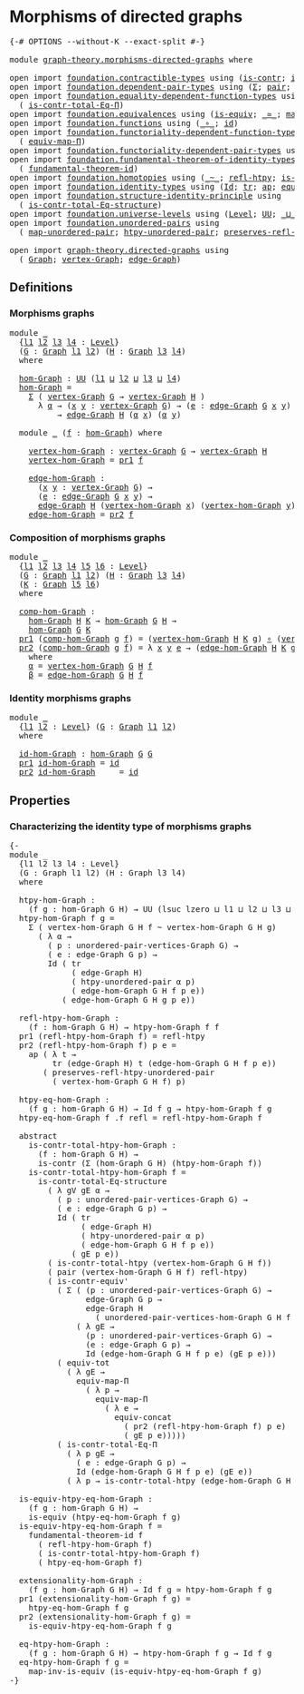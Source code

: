 # Morphisms of directed graphs

<pre class="Agda"><a id="41" class="Symbol">{-#</a> <a id="45" class="Keyword">OPTIONS</a> <a id="53" class="Pragma">--without-K</a> <a id="65" class="Pragma">--exact-split</a> <a id="79" class="Symbol">#-}</a>

<a id="84" class="Keyword">module</a> <a id="91" href="graph-theory.morphisms-directed-graphs.html" class="Module">graph-theory.morphisms-directed-graphs</a> <a id="130" class="Keyword">where</a>

<a id="137" class="Keyword">open</a> <a id="142" class="Keyword">import</a> <a id="149" href="foundation.contractible-types.html" class="Module">foundation.contractible-types</a> <a id="179" class="Keyword">using</a> <a id="185" class="Symbol">(</a><a id="186" href="foundation-core.contractible-types.html#1006" class="Function">is-contr</a><a id="194" class="Symbol">;</a> <a id="196" href="foundation-core.contractible-types.html#3813" class="Function">is-contr-equiv&#39;</a><a id="211" class="Symbol">)</a>
<a id="213" class="Keyword">open</a> <a id="218" class="Keyword">import</a> <a id="225" href="foundation.dependent-pair-types.html" class="Module">foundation.dependent-pair-types</a> <a id="257" class="Keyword">using</a> <a id="263" class="Symbol">(</a><a id="264" href="foundation-core.dependent-pair-types.html#515" class="Record">Σ</a><a id="265" class="Symbol">;</a> <a id="267" href="foundation-core.dependent-pair-types.html#588" class="InductiveConstructor">pair</a><a id="271" class="Symbol">;</a> <a id="273" href="foundation-core.dependent-pair-types.html#605" class="Field">pr1</a><a id="276" class="Symbol">;</a> <a id="278" href="foundation-core.dependent-pair-types.html#617" class="Field">pr2</a><a id="281" class="Symbol">)</a>
<a id="283" class="Keyword">open</a> <a id="288" class="Keyword">import</a> <a id="295" href="foundation.equality-dependent-function-types.html" class="Module">foundation.equality-dependent-function-types</a> <a id="340" class="Keyword">using</a>
  <a id="348" class="Symbol">(</a> <a id="350" href="foundation.equality-dependent-function-types.html#1031" class="Function">is-contr-total-Eq-Π</a><a id="369" class="Symbol">)</a>
<a id="371" class="Keyword">open</a> <a id="376" class="Keyword">import</a> <a id="383" href="foundation.equivalences.html" class="Module">foundation.equivalences</a> <a id="407" class="Keyword">using</a> <a id="413" class="Symbol">(</a><a id="414" href="foundation-core.equivalences.html#1556" class="Function">is-equiv</a><a id="422" class="Symbol">;</a> <a id="424" href="foundation-core.equivalences.html#1621" class="Function Operator">_≃_</a><a id="427" class="Symbol">;</a> <a id="429" href="foundation-core.equivalences.html#4187" class="Function">map-inv-is-equiv</a><a id="445" class="Symbol">)</a>
<a id="447" class="Keyword">open</a> <a id="452" class="Keyword">import</a> <a id="459" href="foundation.functions.html" class="Module">foundation.functions</a> <a id="480" class="Keyword">using</a> <a id="486" class="Symbol">(</a><a id="487" href="foundation-core.functions.html#420" class="Function Operator">_∘_</a><a id="490" class="Symbol">;</a> <a id="492" href="foundation-core.functions.html#322" class="Function">id</a><a id="494" class="Symbol">)</a>
<a id="496" class="Keyword">open</a> <a id="501" class="Keyword">import</a> <a id="508" href="foundation.functoriality-dependent-function-types.html" class="Module">foundation.functoriality-dependent-function-types</a> <a id="558" class="Keyword">using</a>
  <a id="566" class="Symbol">(</a> <a id="568" href="foundation-core.functoriality-dependent-function-types.html#2227" class="Function">equiv-map-Π</a><a id="579" class="Symbol">)</a>
<a id="581" class="Keyword">open</a> <a id="586" class="Keyword">import</a> <a id="593" href="foundation.functoriality-dependent-pair-types.html" class="Module">foundation.functoriality-dependent-pair-types</a> <a id="639" class="Keyword">using</a> <a id="645" class="Symbol">(</a><a id="646" href="foundation-core.functoriality-dependent-pair-types.html#6817" class="Function">equiv-tot</a><a id="655" class="Symbol">)</a>
<a id="657" class="Keyword">open</a> <a id="662" class="Keyword">import</a> <a id="669" href="foundation.fundamental-theorem-of-identity-types.html" class="Module">foundation.fundamental-theorem-of-identity-types</a> <a id="718" class="Keyword">using</a>
  <a id="726" class="Symbol">(</a> <a id="728" href="foundation-core.fundamental-theorem-of-identity-types.html#1904" class="Function">fundamental-theorem-id</a><a id="750" class="Symbol">)</a>
<a id="752" class="Keyword">open</a> <a id="757" class="Keyword">import</a> <a id="764" href="foundation.homotopies.html" class="Module">foundation.homotopies</a> <a id="786" class="Keyword">using</a> <a id="792" class="Symbol">(</a><a id="793" href="foundation-core.homotopies.html#627" class="Function Operator">_~_</a><a id="796" class="Symbol">;</a> <a id="798" href="foundation-core.homotopies.html#741" class="Function">refl-htpy</a><a id="807" class="Symbol">;</a> <a id="809" href="foundation.homotopies.html#3155" class="Function">is-contr-total-htpy</a><a id="828" class="Symbol">)</a>
<a id="830" class="Keyword">open</a> <a id="835" class="Keyword">import</a> <a id="842" href="foundation.identity-types.html" class="Module">foundation.identity-types</a> <a id="868" class="Keyword">using</a> <a id="874" class="Symbol">(</a><a id="875" href="foundation-core.identity-types.html#1767" class="Datatype">Id</a><a id="877" class="Symbol">;</a> <a id="879" href="foundation-core.identity-types.html#5702" class="Function">tr</a><a id="881" class="Symbol">;</a> <a id="883" href="foundation-core.identity-types.html#4003" class="Function">ap</a><a id="885" class="Symbol">;</a> <a id="887" href="foundation.identity-types.html#1935" class="Function">equiv-concat</a><a id="899" class="Symbol">;</a> <a id="901" href="foundation-core.identity-types.html#1820" class="InductiveConstructor">refl</a><a id="905" class="Symbol">)</a>
<a id="907" class="Keyword">open</a> <a id="912" class="Keyword">import</a> <a id="919" href="foundation.structure-identity-principle.html" class="Module">foundation.structure-identity-principle</a> <a id="959" class="Keyword">using</a>
  <a id="967" class="Symbol">(</a> <a id="969" href="foundation.structure-identity-principle.html#1355" class="Function">is-contr-total-Eq-structure</a><a id="996" class="Symbol">)</a>
<a id="998" class="Keyword">open</a> <a id="1003" class="Keyword">import</a> <a id="1010" href="foundation.universe-levels.html" class="Module">foundation.universe-levels</a> <a id="1037" class="Keyword">using</a> <a id="1043" class="Symbol">(</a><a id="1044" href="Agda.Primitive.html#597" class="Postulate">Level</a><a id="1049" class="Symbol">;</a> <a id="1051" href="foundation-core.universe-levels.html#235" class="Primitive">UU</a><a id="1053" class="Symbol">;</a> <a id="1055" href="Agda.Primitive.html#810" class="Primitive Operator">_⊔_</a><a id="1058" class="Symbol">;</a> <a id="1060" href="Agda.Primitive.html#780" class="Primitive">lsuc</a><a id="1064" class="Symbol">;</a> <a id="1066" href="Agda.Primitive.html#764" class="Primitive">lzero</a><a id="1071" class="Symbol">)</a>
<a id="1073" class="Keyword">open</a> <a id="1078" class="Keyword">import</a> <a id="1085" href="foundation.unordered-pairs.html" class="Module">foundation.unordered-pairs</a> <a id="1112" class="Keyword">using</a>
  <a id="1120" class="Symbol">(</a> <a id="1122" href="foundation.unordered-pairs.html#7810" class="Function">map-unordered-pair</a><a id="1140" class="Symbol">;</a> <a id="1142" href="foundation.unordered-pairs.html#8442" class="Function">htpy-unordered-pair</a><a id="1161" class="Symbol">;</a> <a id="1163" href="foundation.unordered-pairs.html#8763" class="Function">preserves-refl-htpy-unordered-pair</a><a id="1197" class="Symbol">)</a>

<a id="1200" class="Keyword">open</a> <a id="1205" class="Keyword">import</a> <a id="1212" href="graph-theory.directed-graphs.html" class="Module">graph-theory.directed-graphs</a> <a id="1241" class="Keyword">using</a>
  <a id="1249" class="Symbol">(</a> <a id="1251" href="graph-theory.directed-graphs.html#483" class="Function">Graph</a><a id="1256" class="Symbol">;</a> <a id="1258" href="graph-theory.directed-graphs.html#635" class="Function">vertex-Graph</a><a id="1270" class="Symbol">;</a> <a id="1272" href="graph-theory.directed-graphs.html#682" class="Function">edge-Graph</a><a id="1282" class="Symbol">)</a>
</pre>
## Definitions

### Morphisms graphs

<pre class="Agda"><a id="1335" class="Keyword">module</a> <a id="1342" href="graph-theory.morphisms-directed-graphs.html#1342" class="Module">_</a>
  <a id="1346" class="Symbol">{</a><a id="1347" href="graph-theory.morphisms-directed-graphs.html#1347" class="Bound">l1</a> <a id="1350" href="graph-theory.morphisms-directed-graphs.html#1350" class="Bound">l2</a> <a id="1353" href="graph-theory.morphisms-directed-graphs.html#1353" class="Bound">l3</a> <a id="1356" href="graph-theory.morphisms-directed-graphs.html#1356" class="Bound">l4</a> <a id="1359" class="Symbol">:</a> <a id="1361" href="Agda.Primitive.html#597" class="Postulate">Level</a><a id="1366" class="Symbol">}</a>
  <a id="1370" class="Symbol">(</a><a id="1371" href="graph-theory.morphisms-directed-graphs.html#1371" class="Bound">G</a> <a id="1373" class="Symbol">:</a> <a id="1375" href="graph-theory.directed-graphs.html#483" class="Function">Graph</a> <a id="1381" href="graph-theory.morphisms-directed-graphs.html#1347" class="Bound">l1</a> <a id="1384" href="graph-theory.morphisms-directed-graphs.html#1350" class="Bound">l2</a><a id="1386" class="Symbol">)</a> <a id="1388" class="Symbol">(</a><a id="1389" href="graph-theory.morphisms-directed-graphs.html#1389" class="Bound">H</a> <a id="1391" class="Symbol">:</a> <a id="1393" href="graph-theory.directed-graphs.html#483" class="Function">Graph</a> <a id="1399" href="graph-theory.morphisms-directed-graphs.html#1353" class="Bound">l3</a> <a id="1402" href="graph-theory.morphisms-directed-graphs.html#1356" class="Bound">l4</a><a id="1404" class="Symbol">)</a>
  <a id="1408" class="Keyword">where</a>

  <a id="1417" href="graph-theory.morphisms-directed-graphs.html#1417" class="Function">hom-Graph</a> <a id="1427" class="Symbol">:</a> <a id="1429" href="foundation-core.universe-levels.html#235" class="Primitive">UU</a> <a id="1432" class="Symbol">(</a><a id="1433" href="graph-theory.morphisms-directed-graphs.html#1347" class="Bound">l1</a> <a id="1436" href="Agda.Primitive.html#810" class="Primitive Operator">⊔</a> <a id="1438" href="graph-theory.morphisms-directed-graphs.html#1350" class="Bound">l2</a> <a id="1441" href="Agda.Primitive.html#810" class="Primitive Operator">⊔</a> <a id="1443" href="graph-theory.morphisms-directed-graphs.html#1353" class="Bound">l3</a> <a id="1446" href="Agda.Primitive.html#810" class="Primitive Operator">⊔</a> <a id="1448" href="graph-theory.morphisms-directed-graphs.html#1356" class="Bound">l4</a><a id="1450" class="Symbol">)</a>
  <a id="1454" href="graph-theory.morphisms-directed-graphs.html#1417" class="Function">hom-Graph</a> <a id="1464" class="Symbol">=</a>
    <a id="1470" href="foundation-core.dependent-pair-types.html#515" class="Record">Σ</a> <a id="1472" class="Symbol">(</a> <a id="1474" href="graph-theory.directed-graphs.html#635" class="Function">vertex-Graph</a> <a id="1487" href="graph-theory.morphisms-directed-graphs.html#1371" class="Bound">G</a> <a id="1489" class="Symbol">→</a> <a id="1491" href="graph-theory.directed-graphs.html#635" class="Function">vertex-Graph</a> <a id="1504" href="graph-theory.morphisms-directed-graphs.html#1389" class="Bound">H</a> <a id="1506" class="Symbol">)</a>
      <a id="1514" class="Symbol">λ</a> <a id="1516" href="graph-theory.morphisms-directed-graphs.html#1516" class="Bound">α</a> <a id="1518" class="Symbol">→</a> <a id="1520" class="Symbol">(</a><a id="1521" href="graph-theory.morphisms-directed-graphs.html#1521" class="Bound">x</a> <a id="1523" href="graph-theory.morphisms-directed-graphs.html#1523" class="Bound">y</a> <a id="1525" class="Symbol">:</a> <a id="1527" href="graph-theory.directed-graphs.html#635" class="Function">vertex-Graph</a> <a id="1540" href="graph-theory.morphisms-directed-graphs.html#1371" class="Bound">G</a><a id="1541" class="Symbol">)</a> <a id="1543" class="Symbol">→</a> <a id="1545" class="Symbol">(</a><a id="1546" href="graph-theory.morphisms-directed-graphs.html#1546" class="Bound">e</a> <a id="1548" class="Symbol">:</a> <a id="1550" href="graph-theory.directed-graphs.html#682" class="Function">edge-Graph</a> <a id="1561" href="graph-theory.morphisms-directed-graphs.html#1371" class="Bound">G</a> <a id="1563" href="graph-theory.morphisms-directed-graphs.html#1521" class="Bound">x</a> <a id="1565" href="graph-theory.morphisms-directed-graphs.html#1523" class="Bound">y</a><a id="1566" class="Symbol">)</a>
          <a id="1578" class="Symbol">→</a> <a id="1580" href="graph-theory.directed-graphs.html#682" class="Function">edge-Graph</a> <a id="1591" href="graph-theory.morphisms-directed-graphs.html#1389" class="Bound">H</a> <a id="1593" class="Symbol">(</a><a id="1594" href="graph-theory.morphisms-directed-graphs.html#1516" class="Bound">α</a> <a id="1596" href="graph-theory.morphisms-directed-graphs.html#1521" class="Bound">x</a><a id="1597" class="Symbol">)</a> <a id="1599" class="Symbol">(</a><a id="1600" href="graph-theory.morphisms-directed-graphs.html#1516" class="Bound">α</a> <a id="1602" href="graph-theory.morphisms-directed-graphs.html#1523" class="Bound">y</a><a id="1603" class="Symbol">)</a>

  <a id="1608" class="Keyword">module</a> <a id="1615" href="graph-theory.morphisms-directed-graphs.html#1615" class="Module">_</a> <a id="1617" class="Symbol">(</a><a id="1618" href="graph-theory.morphisms-directed-graphs.html#1618" class="Bound">f</a> <a id="1620" class="Symbol">:</a> <a id="1622" href="graph-theory.morphisms-directed-graphs.html#1417" class="Function">hom-Graph</a><a id="1631" class="Symbol">)</a> <a id="1633" class="Keyword">where</a>

    <a id="1644" href="graph-theory.morphisms-directed-graphs.html#1644" class="Function">vertex-hom-Graph</a> <a id="1661" class="Symbol">:</a> <a id="1663" href="graph-theory.directed-graphs.html#635" class="Function">vertex-Graph</a> <a id="1676" href="graph-theory.morphisms-directed-graphs.html#1371" class="Bound">G</a> <a id="1678" class="Symbol">→</a> <a id="1680" href="graph-theory.directed-graphs.html#635" class="Function">vertex-Graph</a> <a id="1693" href="graph-theory.morphisms-directed-graphs.html#1389" class="Bound">H</a>
    <a id="1699" href="graph-theory.morphisms-directed-graphs.html#1644" class="Function">vertex-hom-Graph</a> <a id="1716" class="Symbol">=</a> <a id="1718" href="foundation-core.dependent-pair-types.html#605" class="Field">pr1</a> <a id="1722" href="graph-theory.morphisms-directed-graphs.html#1618" class="Bound">f</a>

    <a id="1729" href="graph-theory.morphisms-directed-graphs.html#1729" class="Function">edge-hom-Graph</a> <a id="1744" class="Symbol">:</a>
      <a id="1752" class="Symbol">(</a><a id="1753" href="graph-theory.morphisms-directed-graphs.html#1753" class="Bound">x</a> <a id="1755" href="graph-theory.morphisms-directed-graphs.html#1755" class="Bound">y</a> <a id="1757" class="Symbol">:</a> <a id="1759" href="graph-theory.directed-graphs.html#635" class="Function">vertex-Graph</a> <a id="1772" href="graph-theory.morphisms-directed-graphs.html#1371" class="Bound">G</a><a id="1773" class="Symbol">)</a> <a id="1775" class="Symbol">→</a>
      <a id="1783" class="Symbol">(</a><a id="1784" href="graph-theory.morphisms-directed-graphs.html#1784" class="Bound">e</a> <a id="1786" class="Symbol">:</a> <a id="1788" href="graph-theory.directed-graphs.html#682" class="Function">edge-Graph</a> <a id="1799" href="graph-theory.morphisms-directed-graphs.html#1371" class="Bound">G</a> <a id="1801" href="graph-theory.morphisms-directed-graphs.html#1753" class="Bound">x</a> <a id="1803" href="graph-theory.morphisms-directed-graphs.html#1755" class="Bound">y</a><a id="1804" class="Symbol">)</a> <a id="1806" class="Symbol">→</a>
      <a id="1814" href="graph-theory.directed-graphs.html#682" class="Function">edge-Graph</a> <a id="1825" href="graph-theory.morphisms-directed-graphs.html#1389" class="Bound">H</a> <a id="1827" class="Symbol">(</a><a id="1828" href="graph-theory.morphisms-directed-graphs.html#1644" class="Function">vertex-hom-Graph</a> <a id="1845" href="graph-theory.morphisms-directed-graphs.html#1753" class="Bound">x</a><a id="1846" class="Symbol">)</a> <a id="1848" class="Symbol">(</a><a id="1849" href="graph-theory.morphisms-directed-graphs.html#1644" class="Function">vertex-hom-Graph</a> <a id="1866" href="graph-theory.morphisms-directed-graphs.html#1755" class="Bound">y</a><a id="1867" class="Symbol">)</a>
    <a id="1873" href="graph-theory.morphisms-directed-graphs.html#1729" class="Function">edge-hom-Graph</a> <a id="1888" class="Symbol">=</a> <a id="1890" href="foundation-core.dependent-pair-types.html#617" class="Field">pr2</a> <a id="1894" href="graph-theory.morphisms-directed-graphs.html#1618" class="Bound">f</a>
</pre>
### Composition of morphisms graphs

<pre class="Agda">
<a id="1947" class="Keyword">module</a> <a id="1954" href="graph-theory.morphisms-directed-graphs.html#1954" class="Module">_</a>
  <a id="1958" class="Symbol">{</a><a id="1959" href="graph-theory.morphisms-directed-graphs.html#1959" class="Bound">l1</a> <a id="1962" href="graph-theory.morphisms-directed-graphs.html#1962" class="Bound">l2</a> <a id="1965" href="graph-theory.morphisms-directed-graphs.html#1965" class="Bound">l3</a> <a id="1968" href="graph-theory.morphisms-directed-graphs.html#1968" class="Bound">l4</a> <a id="1971" href="graph-theory.morphisms-directed-graphs.html#1971" class="Bound">l5</a> <a id="1974" href="graph-theory.morphisms-directed-graphs.html#1974" class="Bound">l6</a> <a id="1977" class="Symbol">:</a> <a id="1979" href="Agda.Primitive.html#597" class="Postulate">Level</a><a id="1984" class="Symbol">}</a>
  <a id="1988" class="Symbol">(</a><a id="1989" href="graph-theory.morphisms-directed-graphs.html#1989" class="Bound">G</a> <a id="1991" class="Symbol">:</a> <a id="1993" href="graph-theory.directed-graphs.html#483" class="Function">Graph</a> <a id="1999" href="graph-theory.morphisms-directed-graphs.html#1959" class="Bound">l1</a> <a id="2002" href="graph-theory.morphisms-directed-graphs.html#1962" class="Bound">l2</a><a id="2004" class="Symbol">)</a> <a id="2006" class="Symbol">(</a><a id="2007" href="graph-theory.morphisms-directed-graphs.html#2007" class="Bound">H</a> <a id="2009" class="Symbol">:</a> <a id="2011" href="graph-theory.directed-graphs.html#483" class="Function">Graph</a> <a id="2017" href="graph-theory.morphisms-directed-graphs.html#1965" class="Bound">l3</a> <a id="2020" href="graph-theory.morphisms-directed-graphs.html#1968" class="Bound">l4</a><a id="2022" class="Symbol">)</a>
  <a id="2026" class="Symbol">(</a><a id="2027" href="graph-theory.morphisms-directed-graphs.html#2027" class="Bound">K</a> <a id="2029" class="Symbol">:</a> <a id="2031" href="graph-theory.directed-graphs.html#483" class="Function">Graph</a> <a id="2037" href="graph-theory.morphisms-directed-graphs.html#1971" class="Bound">l5</a> <a id="2040" href="graph-theory.morphisms-directed-graphs.html#1974" class="Bound">l6</a><a id="2042" class="Symbol">)</a>
  <a id="2046" class="Keyword">where</a>

  <a id="2055" href="graph-theory.morphisms-directed-graphs.html#2055" class="Function">comp-hom-Graph</a> <a id="2070" class="Symbol">:</a>
    <a id="2076" href="graph-theory.morphisms-directed-graphs.html#1417" class="Function">hom-Graph</a> <a id="2086" href="graph-theory.morphisms-directed-graphs.html#2007" class="Bound">H</a> <a id="2088" href="graph-theory.morphisms-directed-graphs.html#2027" class="Bound">K</a> <a id="2090" class="Symbol">→</a> <a id="2092" href="graph-theory.morphisms-directed-graphs.html#1417" class="Function">hom-Graph</a> <a id="2102" href="graph-theory.morphisms-directed-graphs.html#1989" class="Bound">G</a> <a id="2104" href="graph-theory.morphisms-directed-graphs.html#2007" class="Bound">H</a> <a id="2106" class="Symbol">→</a>
    <a id="2112" href="graph-theory.morphisms-directed-graphs.html#1417" class="Function">hom-Graph</a> <a id="2122" href="graph-theory.morphisms-directed-graphs.html#1989" class="Bound">G</a> <a id="2124" href="graph-theory.morphisms-directed-graphs.html#2027" class="Bound">K</a>
  <a id="2128" href="foundation-core.dependent-pair-types.html#605" class="Field">pr1</a> <a id="2132" class="Symbol">(</a><a id="2133" href="graph-theory.morphisms-directed-graphs.html#2055" class="Function">comp-hom-Graph</a> <a id="2148" href="graph-theory.morphisms-directed-graphs.html#2148" class="Bound">g</a> <a id="2150" href="graph-theory.morphisms-directed-graphs.html#2150" class="Bound">f</a><a id="2151" class="Symbol">)</a> <a id="2153" class="Symbol">=</a> <a id="2155" class="Symbol">(</a><a id="2156" href="graph-theory.morphisms-directed-graphs.html#1644" class="Function">vertex-hom-Graph</a> <a id="2173" href="graph-theory.morphisms-directed-graphs.html#2007" class="Bound">H</a> <a id="2175" href="graph-theory.morphisms-directed-graphs.html#2027" class="Bound">K</a> <a id="2177" href="graph-theory.morphisms-directed-graphs.html#2148" class="Bound">g</a><a id="2178" class="Symbol">)</a> <a id="2180" href="foundation-core.functions.html#420" class="Function Operator">∘</a> <a id="2182" class="Symbol">(</a><a id="2183" href="graph-theory.morphisms-directed-graphs.html#1644" class="Function">vertex-hom-Graph</a> <a id="2200" href="graph-theory.morphisms-directed-graphs.html#1989" class="Bound">G</a> <a id="2202" href="graph-theory.morphisms-directed-graphs.html#2007" class="Bound">H</a> <a id="2204" href="graph-theory.morphisms-directed-graphs.html#2150" class="Bound">f</a><a id="2205" class="Symbol">)</a>
  <a id="2209" href="foundation-core.dependent-pair-types.html#617" class="Field">pr2</a> <a id="2213" class="Symbol">(</a><a id="2214" href="graph-theory.morphisms-directed-graphs.html#2055" class="Function">comp-hom-Graph</a> <a id="2229" href="graph-theory.morphisms-directed-graphs.html#2229" class="Bound">g</a> <a id="2231" href="graph-theory.morphisms-directed-graphs.html#2231" class="Bound">f</a><a id="2232" class="Symbol">)</a> <a id="2234" class="Symbol">=</a> <a id="2236" class="Symbol">λ</a> <a id="2238" href="graph-theory.morphisms-directed-graphs.html#2238" class="Bound">x</a> <a id="2240" href="graph-theory.morphisms-directed-graphs.html#2240" class="Bound">y</a> <a id="2242" href="graph-theory.morphisms-directed-graphs.html#2242" class="Bound">e</a> <a id="2244" class="Symbol">→</a> <a id="2246" class="Symbol">(</a><a id="2247" href="graph-theory.morphisms-directed-graphs.html#1729" class="Function">edge-hom-Graph</a> <a id="2262" href="graph-theory.morphisms-directed-graphs.html#2007" class="Bound">H</a> <a id="2264" href="graph-theory.morphisms-directed-graphs.html#2027" class="Bound">K</a> <a id="2266" href="graph-theory.morphisms-directed-graphs.html#2229" class="Bound">g</a><a id="2267" class="Symbol">)</a> <a id="2269" class="Symbol">(</a><a id="2270" href="graph-theory.morphisms-directed-graphs.html#2305" class="Function">α</a> <a id="2272" href="graph-theory.morphisms-directed-graphs.html#2238" class="Bound">x</a><a id="2273" class="Symbol">)</a> <a id="2275" class="Symbol">(</a><a id="2276" href="graph-theory.morphisms-directed-graphs.html#2305" class="Function">α</a> <a id="2278" href="graph-theory.morphisms-directed-graphs.html#2240" class="Bound">y</a><a id="2279" class="Symbol">)</a> <a id="2281" class="Symbol">(</a><a id="2282" href="graph-theory.morphisms-directed-graphs.html#2336" class="Function">β</a> <a id="2284" href="graph-theory.morphisms-directed-graphs.html#2238" class="Bound">x</a> <a id="2286" href="graph-theory.morphisms-directed-graphs.html#2240" class="Bound">y</a> <a id="2288" href="graph-theory.morphisms-directed-graphs.html#2242" class="Bound">e</a><a id="2289" class="Symbol">)</a>
    <a id="2295" class="Keyword">where</a>
    <a id="2305" href="graph-theory.morphisms-directed-graphs.html#2305" class="Function">α</a> <a id="2307" class="Symbol">=</a> <a id="2309" href="graph-theory.morphisms-directed-graphs.html#1644" class="Function">vertex-hom-Graph</a> <a id="2326" href="graph-theory.morphisms-directed-graphs.html#1989" class="Bound">G</a> <a id="2328" href="graph-theory.morphisms-directed-graphs.html#2007" class="Bound">H</a> <a id="2330" href="graph-theory.morphisms-directed-graphs.html#2231" class="Bound">f</a>
    <a id="2336" href="graph-theory.morphisms-directed-graphs.html#2336" class="Function">β</a> <a id="2338" class="Symbol">=</a> <a id="2340" href="graph-theory.morphisms-directed-graphs.html#1729" class="Function">edge-hom-Graph</a> <a id="2355" href="graph-theory.morphisms-directed-graphs.html#1989" class="Bound">G</a> <a id="2357" href="graph-theory.morphisms-directed-graphs.html#2007" class="Bound">H</a> <a id="2359" href="graph-theory.morphisms-directed-graphs.html#2231" class="Bound">f</a>
</pre>
### Identity morphisms graphs

<pre class="Agda"><a id="2405" class="Keyword">module</a> <a id="2412" href="graph-theory.morphisms-directed-graphs.html#2412" class="Module">_</a>
  <a id="2416" class="Symbol">{</a><a id="2417" href="graph-theory.morphisms-directed-graphs.html#2417" class="Bound">l1</a> <a id="2420" href="graph-theory.morphisms-directed-graphs.html#2420" class="Bound">l2</a> <a id="2423" class="Symbol">:</a> <a id="2425" href="Agda.Primitive.html#597" class="Postulate">Level</a><a id="2430" class="Symbol">}</a> <a id="2432" class="Symbol">(</a><a id="2433" href="graph-theory.morphisms-directed-graphs.html#2433" class="Bound">G</a> <a id="2435" class="Symbol">:</a> <a id="2437" href="graph-theory.directed-graphs.html#483" class="Function">Graph</a> <a id="2443" href="graph-theory.morphisms-directed-graphs.html#2417" class="Bound">l1</a> <a id="2446" href="graph-theory.morphisms-directed-graphs.html#2420" class="Bound">l2</a><a id="2448" class="Symbol">)</a>
  <a id="2452" class="Keyword">where</a>

  <a id="2461" href="graph-theory.morphisms-directed-graphs.html#2461" class="Function">id-hom-Graph</a> <a id="2474" class="Symbol">:</a> <a id="2476" href="graph-theory.morphisms-directed-graphs.html#1417" class="Function">hom-Graph</a> <a id="2486" href="graph-theory.morphisms-directed-graphs.html#2433" class="Bound">G</a> <a id="2488" href="graph-theory.morphisms-directed-graphs.html#2433" class="Bound">G</a>
  <a id="2492" href="foundation-core.dependent-pair-types.html#605" class="Field">pr1</a> <a id="2496" href="graph-theory.morphisms-directed-graphs.html#2461" class="Function">id-hom-Graph</a> <a id="2509" class="Symbol">=</a> <a id="2511" href="foundation-core.functions.html#322" class="Function">id</a>
  <a id="2516" href="foundation-core.dependent-pair-types.html#617" class="Field">pr2</a> <a id="2520" href="graph-theory.morphisms-directed-graphs.html#2461" class="Function">id-hom-Graph</a> <a id="2533" class="Symbol">_</a> <a id="2535" class="Symbol">_</a> <a id="2537" class="Symbol">=</a> <a id="2539" href="foundation-core.functions.html#322" class="Function">id</a>
</pre>

## Properties

### Characterizing the identity type of morphisms graphs

<pre class="Agda"><a id="2629" class="Comment">{-
module _
  {l1 l2 l3 l4 : Level}
  (G : Graph l1 l2) (H : Graph l3 l4)
  where

  htpy-hom-Graph :
    (f g : hom-Graph G H) → UU (lsuc lzero ⊔ l1 ⊔ l2 ⊔ l3 ⊔ l4)
  htpy-hom-Graph f g =
    Σ ( vertex-hom-Graph G H f ~ vertex-hom-Graph G H g)
      ( λ α →
        ( p : unordered-pair-vertices-Graph G) →
        ( e : edge-Graph G p) →
        Id ( tr
             ( edge-Graph H)
             ( htpy-unordered-pair α p)
             ( edge-hom-Graph G H f p e))
           ( edge-hom-Graph G H g p e))

  refl-htpy-hom-Graph :
    (f : hom-Graph G H) → htpy-hom-Graph f f
  pr1 (refl-htpy-hom-Graph f) = refl-htpy
  pr2 (refl-htpy-hom-Graph f) p e =
    ap ( λ t →
         tr (edge-Graph H) t (edge-hom-Graph G H f p e))
       ( preserves-refl-htpy-unordered-pair
         ( vertex-hom-Graph G H f) p)

  htpy-eq-hom-Graph :
    (f g : hom-Graph G H) → Id f g → htpy-hom-Graph f g
  htpy-eq-hom-Graph f .f refl = refl-htpy-hom-Graph f

  abstract
    is-contr-total-htpy-hom-Graph :
      (f : hom-Graph G H) →
      is-contr (Σ (hom-Graph G H) (htpy-hom-Graph f))
    is-contr-total-htpy-hom-Graph f =
      is-contr-total-Eq-structure
        ( λ gV gE α →
          ( p : unordered-pair-vertices-Graph G) →
          ( e : edge-Graph G p) →
          Id ( tr
               ( edge-Graph H)
               ( htpy-unordered-pair α p)
               ( edge-hom-Graph G H f p e))
             ( gE p e))
        ( is-contr-total-htpy (vertex-hom-Graph G H f))
        ( pair (vertex-hom-Graph G H f) refl-htpy)
        ( is-contr-equiv&#39;
          ( Σ ( (p : unordered-pair-vertices-Graph G) →
                edge-Graph G p →
                edge-Graph H
                  ( unordered-pair-vertices-hom-Graph G H f p))
              ( λ gE →
                (p : unordered-pair-vertices-Graph G) →
                (e : edge-Graph G p) →
                Id (edge-hom-Graph G H f p e) (gE p e)))
          ( equiv-tot
            ( λ gE →
              equiv-map-Π
                ( λ p →
                  equiv-map-Π
                    ( λ e →
                      equiv-concat
                        ( pr2 (refl-htpy-hom-Graph f) p e)
                        ( gE p e)))))
          ( is-contr-total-Eq-Π
            ( λ p gE →
              ( e : edge-Graph G p) →
              Id (edge-hom-Graph G H f p e) (gE e))
            ( λ p → is-contr-total-htpy (edge-hom-Graph G H f p))))

  is-equiv-htpy-eq-hom-Graph :
    (f g : hom-Graph G H) →
    is-equiv (htpy-eq-hom-Graph f g)
  is-equiv-htpy-eq-hom-Graph f =
    fundamental-theorem-id f
      ( refl-htpy-hom-Graph f)
      ( is-contr-total-htpy-hom-Graph f)
      ( htpy-eq-hom-Graph f)

  extensionality-hom-Graph :
    (f g : hom-Graph G H) → Id f g ≃ htpy-hom-Graph f g
  pr1 (extensionality-hom-Graph f g) =
    htpy-eq-hom-Graph f g
  pr2 (extensionality-hom-Graph f g) =
    is-equiv-htpy-eq-hom-Graph f g

  eq-htpy-hom-Graph :
    (f g : hom-Graph G H) → htpy-hom-Graph f g → Id f g
  eq-htpy-hom-Graph f g =
    map-inv-is-equiv (is-equiv-htpy-eq-hom-Graph f g)
-}</a>
</pre>